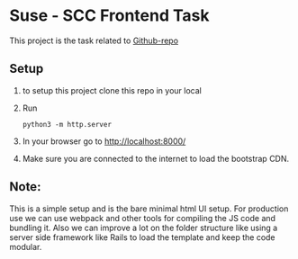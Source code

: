# Suse -  SCC Frontend Task

This project is the task related to [Github-repo](https://gist.github.com/digitaltom/04dfcf8e5855aa403f955d2bce2b16e0)

## Setup 

1. to setup this project clone this repo in your local

2. Run 

    `
    python3 -m http.server
    `
3. In your browser go to [http://localhost:8000/](http://localhost:8000/)

4. Make sure you are connected to the internet to load the bootstrap CDN.

## Note: 

This is a simple setup and is the bare minimal html UI setup. For production use we can use webpack and other tools for compiling the JS code and bundling it. Also we can improve a lot on the folder structure like using a server side framework like Rails to load the template and keep the code modular.

